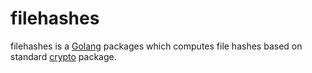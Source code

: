 # filehashes

filehashes is a [Golang](https://golang.org) packages which computes file hashes based on standard [crypto](https://godoc.org/crypto) package.
